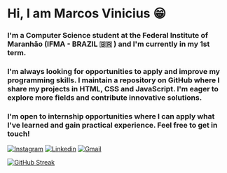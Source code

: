 # Hi, I am Marcos Vinicius 😁

### I'm a Computer Science student at the Federal Institute of Maranhão (IFMA - BRAZIL 🇧🇷 ) and I'm currently in my 1st term.

### I'm always looking for opportunities to apply and improve my programming skills. I maintain a repository on GitHub where I share my projects in HTML, CSS and JavaScript. I'm eager to explore more fields and contribute innovative solutions.

### I'm open to internship opportunities where I can apply what I've learned and gain practical experience. Feel free to get in touch!

[![Instagram](https://img.shields.io/badge/Instagram-E4405F?style=for-the-badge&logo=instagram&logoColor=white)](https://www.instagram.com/marcossilvacius?igsh=MXUxcm0yMDNoZWM5dA==)
[![Linkedin](https://img.shields.io/badge/LinkedIn-0077B5?style=for-the-badge&logo=linkedin&logoColor=white)](https://img.shields.io/badge/LinkedIn-0077B5?style=for-the-badge&logo=linkedin&logoColor=white)
[![Gmail](https://img.shields.io/badge/Gmail-D14836?style=for-the-badge&logo=gmail&logoColor=white)](avantiermv.gmail.com)

[![GitHub Streak](https://streak-stats.demolab.com/?user=Avantiermv&theme=dark)](https://git.io/streak-stats)




